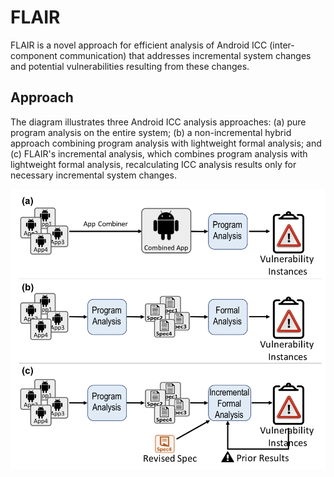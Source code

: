 # FLAIR

FLAIR is a novel approach for efficient analysis of Android ICC (inter-component communication) that addresses incremental system changes and potential vulnerabilities resulting from these changes.

## Approach
The diagram illustrates three Android ICC analysis approaches: (a) pure program analysis on the entire system; (b) a non-incremental hybrid approach combining program analysis with lightweight formal analysis; and (c) FLAIR's incremental analysis, which combines program analysis with lightweight formal analysis, recalculating ICC analysis results only for necessary incremental system changes.

![Image Alt text](/Image/Flair_1.png)
